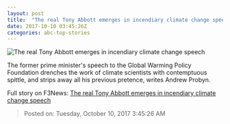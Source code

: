 ```yaml
---
layout: post
title:  "The real Tony Abbott emerges in incendiary climate change speech"
date: 2017-10-10 03:45:26Z
categories: abc-top-stories
---
```


![The real Tony Abbott emerges in incendiary climate change speech](http://www.abc.net.au/news/image/7564038-1x1-700x700.jpg)

The former prime minister's speech to the Global Warming Policy Foundation drenches the work of climate scientists with contemptuous spittle, and strips away all his previous pretence, writes Andrew Probyn.


Full story on F3News: [The real Tony Abbott emerges in incendiary climate change speech](http://www.f3nws.com/n/ZUH3JF)

> Posted on: Tuesday, October 10, 2017 3:45:26 AM
